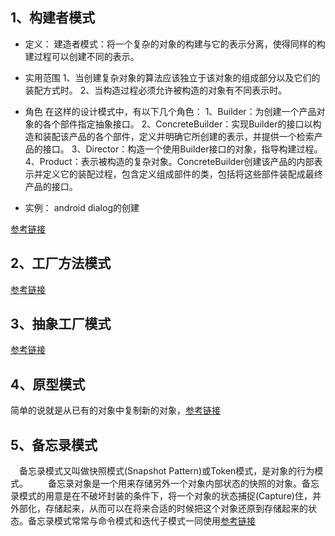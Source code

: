 ## 1、构建者模式
- 定义：
建造者模式：将一个复杂的对象的构建与它的表示分离，使得同样的构建过程可以创建不同的表示。

- 实用范围
1、当创建复杂对象的算法应该独立于该对象的组成部分以及它们的装配方式时。
2、当构造过程必须允许被构造的对象有不同表示时。

- 角色
在这样的设计模式中，有以下几个角色：
1、Builder：为创建一个产品对象的各个部件指定抽象接口。
2、ConcreteBuilder：实现Builder的接口以构造和装配该产品的各个部件，定义并明确它所创建的表示，并提供一个检索产品的接口。
3、Director：构造一个使用Builder接口的对象，指导构建过程。
4、Product：表示被构造的复杂对象。ConcreteBuilder创建该产品的内部表示并定义它的装配过程，包含定义组成部件的类，包括将这些部件装配成最终产品的接口。
- 实例：
android dialog的创建

[参考链接](http://blog.csdn.net/jason0539/article/details/44992733)

## 2、工厂方法模式
[参考链接](http://blog.csdn.net/jason0539/article/details/23020989)
## 3、抽象工厂模式
[参考链接](http://blog.csdn.net/jason0539/article/details/44976775)
## 4、原型模式
简单的说就是从已有的对象中复制新的对象，[参考链接](http://www.cnblogs.com/java-my-life/archive/2012/04/11/2439387.html)
## 5、备忘录模式
　备忘录模式又叫做快照模式(Snapshot Pattern)或Token模式，是对象的行为模式。
　　备忘录对象是一个用来存储另外一个对象内部状态的快照的对象。备忘录模式的用意是在不破坏封装的条件下，将一个对象的状态捕捉(Capture)住，并外部化，存储起来，从而可以在将来合适的时候把这个对象还原到存储起来的状态。备忘录模式常常与命令模式和迭代子模式一同使用[参考链接](http://www.cnblogs.com/java-my-life/archive/2012/06/06/2534942.html)